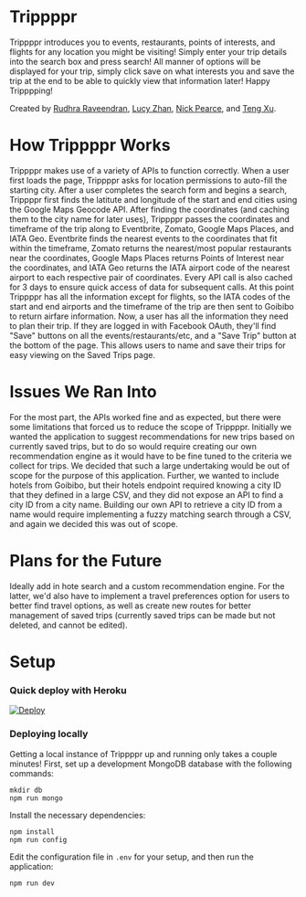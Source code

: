 # Trippppr

Trippppr introduces you to events, restaurants, points of interests, and flights for any location you might be visiting! Simply enter your trip details into the search box and press search! All manner of options will be displayed for your trip, simply click save on what interests you and save the trip at the end to be able to quickly view that information later! Happy Tripppping!

Created by [Rudhra Raveendran](https://github.com/ROODAY), [Lucy Zhan](https://github.com/lucyyz), [Nick Pearce](https://github.com/nickjpearce), and [Teng Xu](https://github.com/TengXu).

# How Trippppr Works
Trippppr makes use of a variety of APIs to function correctly. When a user first loads the page, Trippppr asks for location permissions to auto-fill the starting city. After a user completes the search form and begins a search, Trippppr first finds the latitute and longitude of the start and end cities using the Google Maps Geocode API. After finding the coordinates (and caching them to the city name for later uses), Trippppr passes the coordinates and timeframe of the trip along to Eventbrite, Zomato, Google Maps Places, and IATA Geo. Eventbrite finds the nearest events to the coordinates that fit within the timeframe, Zomato returns the nearest/most popular restaurants near the coordinates, Google Maps Places returns Points of Interest near the coordinates, and IATA Geo returns the IATA airport code of the nearest airport to each respective pair of coordinates. Every API call is also cached for 3 days to ensure quick access of data for subsequent calls. At this point Trippppr has all the information except for flights, so the IATA codes of the start and end airports and the timeframe of the trip are then sent to Goibibo to return airfare information. Now, a user has all the information they need to plan their trip. If they are logged in with Facebook OAuth, they'll find "Save" buttons on all the events/restaurants/etc, and a "Save Trip" button at the bottom of the page. This allows users to name and save their trips for easy viewing on the Saved Trips page. 

# Issues We Ran Into
For the most part, the APIs worked fine and as expected, but there were some limitations that forced us to reduce the scope of Trippppr. Initially we wanted the application to suggest recommendations for new trips based on currently saved trips, but to do so would require creating our own recommendation engine as it would have to be fine tuned to the criteria we collect for trips. We decided that such a large undertaking would be out of scope for the purpose of this application. Further, we wanted to include hotels from Goibibo, but their hotels endpoint required knowing a city ID that they defined in a large CSV, and they did not expose an API to find a city ID from a city name. Building our own API to retrieve a city ID from a name would require implementing a fuzzy matching search through a CSV, and again we decided this was out of scope. 

# Plans for the Future
Ideally add in hote search and a custom recommendation engine. For the latter, we'd also have to implement a travel preferences option for users to better find travel options, as well as create new routes for better management of saved trips (currently saved trips can be made but not deleted, and cannot be edited).

# Setup
### Quick deploy with Heroku
[![Deploy](https://www.herokucdn.com/deploy/button.svg)](https://heroku.com/deploy)

### Deploying locally
Getting a local instance of Trippppr up and running only takes a couple minutes! First, set up a development MongoDB database with the following commands:
```
mkdir db
npm run mongo
```

Install the necessary dependencies:
```
npm install
npm run config
```

Edit the configuration file in `.env` for your setup, and then run the application:
```
npm run dev
```